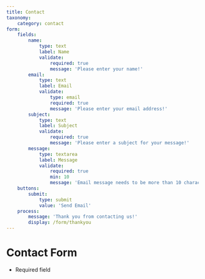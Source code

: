 ```yaml
---
title: Contact
taxonomy:
    category: contact
form:
    fields:
        name:
            type: text
            label: Name
            validate:
                required: true
                message: 'Please enter your name!'
        email:
            type: text
            label: Email
            validate:
                type: email
                required: true
                message: 'Please enter your email address!'
        subject:
            type: text
            label: Subject
            validate:
                required: true
                message: 'Please enter a subject for your message!'
        message:
            type: textarea
            label: Message
            validate:
                required: true
                min: 10
                message: 'Email message needs to be more than 10 characters long!'
    buttons:
        submit:
            type: submit
            value: 'Send Email'
    process:
        message: 'Thank you from contacting us!'
        display: /form/thankyou
---
```


# Contact Form

  * Required field

